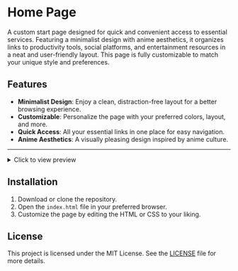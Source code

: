 # Home Page

A custom start page designed for quick and convenient access to essential services. Featuring a minimalist design with anime aesthetics, it organizes links to productivity tools, social platforms, and entertainment resources in a neat and user-friendly layout. This page is fully customizable to match your unique style and preferences.

## Features

- **Minimalist Design**: Enjoy a clean, distraction-free layout for a better browsing experience.
- **Customizable**: Personalize the page with your preferred colors, layout, and more.
- **Quick Access**: All your essential links in one place for easy navigation.
- **Anime Aesthetics**: A visually pleasing design inspired by anime culture.

---

<details>
  <summary>Click to view preview</summary>
  <img src="https://github.com/rumiliax/New-Tab/raw/main/assets/Preview.png">
</details>

## Installation

1. Download or clone the repository.
2. Open the `index.html` file in your preferred browser.
3. Customize the page by editing the HTML or CSS to your liking.

## License

This project is licensed under the MIT License. See the [LICENSE](https://github.com/rumiliax/New-Tab/blob/main/LICENSE) file for more details.
